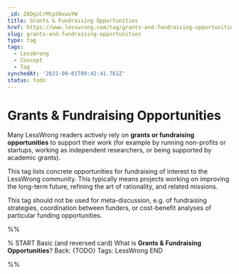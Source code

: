 ```yaml
---
_id: Z6DgiCrMtpSNxwuYW
title: Grants & Fundraising Opportunities
href: https://www.lesswrong.com/tag/grants-and-fundraising-opportunities
slug: grants-and-fundraising-opportunities
type: tag
tags:
  - LessWrong
  - Concept
  - Tag
synchedAt: '2022-09-01T09:42:41.761Z'
status: todo
---
```


# Grants & Fundraising Opportunities

Many LessWrong readers actively rely on **grants or fundraising opportunities** to support their work (for example by running non-profits or startups, working as independent researchers, or being supported by academic grants). 

This tag lists concrete opportunities for fundraising of interest to the LessWrong community. This typically means projects working on improving the long-term future, refining the art of rationality, and related missions.  

This tag should not be used for meta-discussion, e.g. of fundraising strategies, coordination between funders, or cost-benefit analyses of particular funding opportunities.


%%

% START
Basic (and reversed card)
What is **Grants & Fundraising Opportunities**?
Back: {TODO}
Tags: LessWrong
END

%%
	
